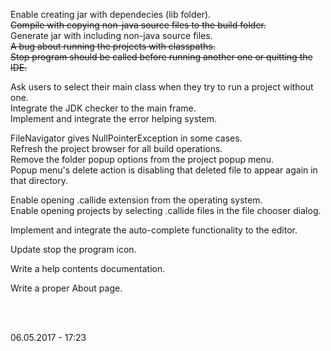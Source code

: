 Enable creating jar with dependecies (lib folder).<br>
<del>Compile with copying non-java source files to the build folder. </del> <br>
Generate jar with including non-java source files.<br>
<del>A bug about running the projects with classpaths.</del><br>
<del>Stop program should be called before running another one or quitting the IDE.</del>

Ask users to select their main class when they try to run a project without one.<br>
Integrate the JDK checker to the main frame.<br>
Implement and integrate the error helping system.<br>

FileNavigator gives NullPointerException in some cases.<br>
Refresh the project browser for all build operations.<br>
Remove the folder popup options from the project popup menu.<br>
Popup menu's delete action is disabling that deleted file to appear again in that directory.<br>

Enable opening .callide extension from the operating system.<br>
Enable opening projects by selecting .callide files in the file chooser dialog.<br>

Implement and integrate the auto-complete functionality to the editor.<br>

Update stop the program icon.<br>

Write a help contents documentation.<br>

Write a proper About page.<br>

<br><br>

06.05.2017 - 17:23
